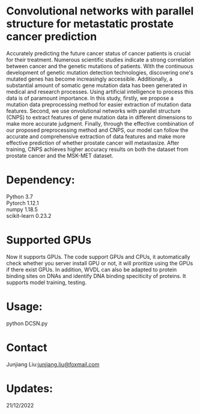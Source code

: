 # Convolutional networks with parallel structure for metastatic prostate cancer prediction
Accurately predicting the future cancer status of cancer patients is crucial for their treatment. Numerous scientific studies indicate a strong correlation between cancer and the genetic mutations of patients. With the continuous development of genetic mutation detection technologies, discovering one's mutated genes has become increasingly accessible. Additionally, a substantial amount of somatic gene mutation data has been generated in medical and research processes. Using artificial intelligence to process this data is of paramount importance. In this study, firstly, we propose a mutation data preprocessing method for easier extraction of mutation data features. Second, we use onvolutional networks with parallel structure (CNPS) to extract features of gene mutation data in different dimensions to make more accurate judgment. Finally, through the effective combination of our proposed preprocessing method and CNPS, our model can follow the accurate and comprehensive extraction of data features and make more effective prediction of whether prostate cancer will metastasize. After training, CNPS achieves higher accuracy results on both the dataset from prostate cancer and the MSK-MET dataset. 
# Dependency:
Python 3.7 <br>
Pytorch 1.12.1 <br>
numpy 1.18.5 <br>
scikit-learn 0.23.2
# Supported GPUs
Now it supports GPUs. The code support GPUs and CPUs, it automatically check whether you server install GPU or not, it will proritize using the GPUs if there exist GPUs.
In addition, WVDL can also be adapted to protein binding sites on DNAs and identify DNA binding speciticity of proteins.
It supports model training, testing.
# Usage:
python DCSN.py
# Contact
Junjiang Liu:junjiang.liu@foxmail.com
# Updates:
21/12/2022
